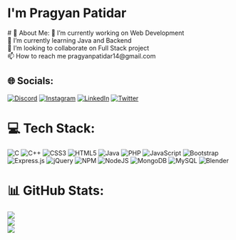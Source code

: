 <h1>I'm Pragyan Patidar</h1>
# 💫 About Me:
🔭 I’m currently working on Web Development<br>🌱 I’m currently learning Java and Backend<br>👯 I’m looking to collaborate on Full Stack project<br>📫 How to reach me pragyanpatidar14@gmail.com


## 🌐 Socials:
[![Discord](https://img.shields.io/badge/Discord-%237289DA.svg?logo=discord&logoColor=white)](https://discord.gg/0042) [![Instagram](https://img.shields.io/badge/Instagram-%23E4405F.svg?logo=Instagram&logoColor=white)](https://instagram.com/pragyanpatidar) [![LinkedIn](https://img.shields.io/badge/LinkedIn-%230077B5.svg?logo=linkedin&logoColor=white)](https://linkedin.com/in/pragyan-patidar) [![Twitter](https://img.shields.io/badge/Twitter-%231DA1F2.svg?logo=Twitter&logoColor=white)](https://twitter.com/@pragyan_patidar) 

# 💻 Tech Stack:
![C](https://img.shields.io/badge/c-%2300599C.svg?style=flat&logo=c&logoColor=white) ![C++](https://img.shields.io/badge/c++-%2300599C.svg?style=flat&logo=c%2B%2B&logoColor=white) ![CSS3](https://img.shields.io/badge/css3-%231572B6.svg?style=flat&logo=css3&logoColor=white) ![HTML5](https://img.shields.io/badge/html5-%23E34F26.svg?style=flat&logo=html5&logoColor=white) ![Java](https://img.shields.io/badge/java-%23ED8B00.svg?style=flat&logo=java&logoColor=white) ![PHP](https://img.shields.io/badge/php-%23777BB4.svg?style=flat&logo=php&logoColor=white) ![JavaScript](https://img.shields.io/badge/javascript-%23323330.svg?style=flat&logo=javascript&logoColor=%23F7DF1E) ![Bootstrap](https://img.shields.io/badge/bootstrap-%23563D7C.svg?style=flat&logo=bootstrap&logoColor=white) ![Express.js](https://img.shields.io/badge/express.js-%23404d59.svg?style=flat&logo=express&logoColor=%2361DAFB) ![jQuery](https://img.shields.io/badge/jquery-%230769AD.svg?style=flat&logo=jquery&logoColor=white) ![NPM](https://img.shields.io/badge/NPM-%23000000.svg?style=flat&logo=npm&logoColor=white) ![NodeJS](https://img.shields.io/badge/node.js-6DA55F?style=flat&logo=node.js&logoColor=white) ![MongoDB](https://img.shields.io/badge/MongoDB-%234ea94b.svg?style=flat&logo=mongodb&logoColor=white) ![MySQL](https://img.shields.io/badge/mysql-%2300f.svg?style=flat&logo=mysql&logoColor=white) ![Blender](https://img.shields.io/badge/blender-%23F5792A.svg?style=flat&logo=blender&logoColor=white)
# 📊 GitHub Stats:
![](https://github-readme-stats.vercel.app/api?username=Pragyan14&theme=darcula&hide_border=false&include_all_commits=false&count_private=false)<br/>
![](https://github-readme-streak-stats.herokuapp.com/?user=Pragyan14&theme=darcula&hide_border=false)<br/>
![](https://github-readme-stats.vercel.app/api/top-langs/?username=Pragyan14&theme=darcula&hide_border=false&include_all_commits=false&count_private=false&layout=compact)

